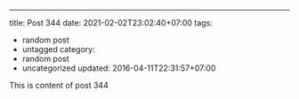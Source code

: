 ---
title: Post 344
date: 2021-02-02T23:02:40+07:00
tags:
  - random post
  - untagged
category:
  - random post
  - uncategorized
updated: 2016-04-11T22:31:57+07:00

This is content of post 344